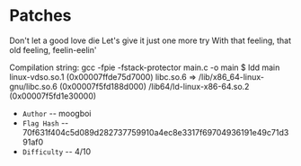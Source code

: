 # Patches

Don't let a good love die
Let's give it just one more try
With that feeling, that old feeling, feelin-eelin'

Compilation string: gcc -fpie -fstack-protector main.c -o main
$ ldd main
	linux-vdso.so.1 (0x00007ffde75d7000)
	libc.so.6 => /lib/x86_64-linux-gnu/libc.so.6 (0x00007f5fd188d000)
	/lib64/ld-linux-x86-64.so.2 (0x00007f5fd1e30000)


* `Author` -- moogboi
* `Flag Hash` -- 70f631f404c5d089d282737759910a4ec8e3317f69704936191e49c71d391af0
* `Difficulty` -- 4/10